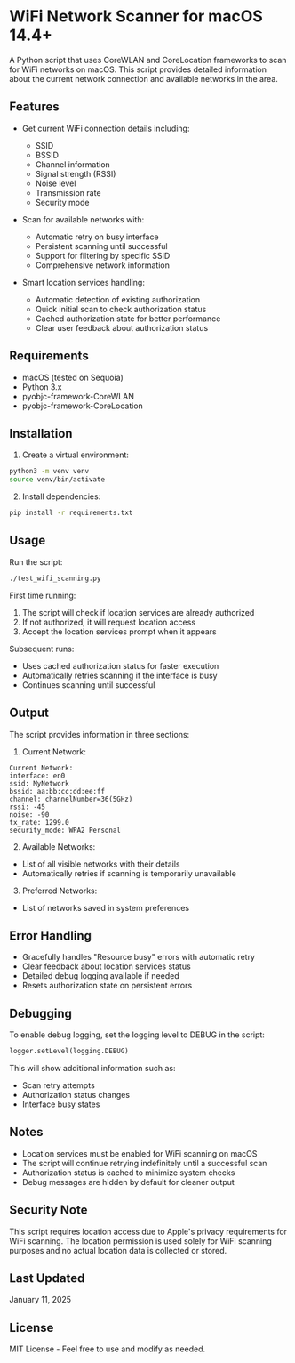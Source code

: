 # WiFi Network Scanner for macOS 14.4+

A Python script that uses CoreWLAN and CoreLocation frameworks to scan for WiFi networks on macOS. This script provides detailed information about the current network connection and available networks in the area.

## Features

- Get current WiFi connection details including:
  - SSID
  - BSSID
  - Channel information
  - Signal strength (RSSI)
  - Noise level
  - Transmission rate
  - Security mode

- Scan for available networks with:
  - Automatic retry on busy interface
  - Persistent scanning until successful
  - Support for filtering by specific SSID
  - Comprehensive network information

- Smart location services handling:
  - Automatic detection of existing authorization
  - Quick initial scan to check authorization status
  - Cached authorization state for better performance
  - Clear user feedback about authorization status

## Requirements

- macOS (tested on Sequoia)
- Python 3.x
- pyobjc-framework-CoreWLAN
- pyobjc-framework-CoreLocation

## Installation

1. Create a virtual environment:
```bash
python3 -m venv venv
source venv/bin/activate
```

2. Install dependencies:
```bash
pip install -r requirements.txt
```

## Usage

Run the script:
```bash
./test_wifi_scanning.py
```

First time running:
1. The script will check if location services are already authorized
2. If not authorized, it will request location access
3. Accept the location services prompt when it appears

Subsequent runs:
- Uses cached authorization status for faster execution
- Automatically retries scanning if the interface is busy
- Continues scanning until successful

## Output

The script provides information in three sections:

1. Current Network:
```
Current Network:
interface: en0
ssid: MyNetwork
bssid: aa:bb:cc:dd:ee:ff
channel: channelNumber=36(5GHz)
rssi: -45
noise: -90
tx_rate: 1299.0
security_mode: WPA2 Personal
```

2. Available Networks:
- List of all visible networks with their details
- Automatically retries if scanning is temporarily unavailable

3. Preferred Networks:
- List of networks saved in system preferences

## Error Handling

- Gracefully handles "Resource busy" errors with automatic retry
- Clear feedback about location services status
- Detailed debug logging available if needed
- Resets authorization state on persistent errors

## Debugging

To enable debug logging, set the logging level to DEBUG in the script:
```python
logger.setLevel(logging.DEBUG)
```

This will show additional information such as:
- Scan retry attempts
- Authorization status changes
- Interface busy states

## Notes

- Location services must be enabled for WiFi scanning on macOS
- The script will continue retrying indefinitely until a successful scan
- Authorization status is cached to minimize system checks
- Debug messages are hidden by default for cleaner output

## Security Note

This script requires location access due to Apple's privacy requirements for WiFi scanning. The location permission is used solely for WiFi scanning purposes and no actual location data is collected or stored.

## Last Updated

January 11, 2025

## License

MIT License - Feel free to use and modify as needed.
